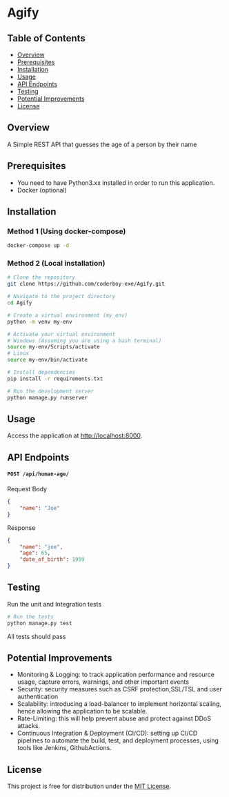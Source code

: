 # Agify

## Table of Contents
- [Overview](#overview)
- [Prerequisites](#prerequisites)
- [Installation](#installation)
- [Usage](#usage)
- [API Endpoints](#api-endpoints)
- [Testing](#testing)
- [Potential Improvements](#potential-improvements)
- [License](#license)

## Overview

A Simple REST API that guesses the age of a person by their name

## Prerequisites

- You need to have Python3.xx installed in order to run this application.
- Docker (optional)

## Installation

### Method 1 (Using docker-compose)
```bash
docker-compose up -d
```

### Method 2 (Local installation)
```bash
# Clone the repository
git clone https://github.com/coderboy-exe/Agify.git

# Navigate to the project directory
cd Agify

# Create a virtual environment (my_env)
python -m venv my-env

# Activate your virtual environment
# Windows (Assuming you are using a bash terminal)
source my-env/Scripts/activate
# Linux
source my-env/bin/activate 

# Install dependencies
pip install -r requirements.txt

# Run the development server
python manage.py runserver

```

## Usage

Access the application at [http://localhost:8000](http://localhost:8000).


## API Endpoints

#### `POST /api/human-age/`
Request Body
```json
{
    "name": "Joe"
}
```
Response
```json
{
    "name": "joe",
    "age": 65,
    "date_of_birth": 1959
}
```

## Testing

Run the unit and Integration tests

```bash
# Run the tests
python manage.py test
```

All tests should pass


## Potential Improvements
- Monitoring & Logging: to track application performance and resource usage, capture errors, warnings, and other important events
- Security: security measures such as CSRF protection,SSL/TSL and user authentication
- Scalability: introducing a load-balancer to implement horizontal scaling, hence allowing the application to be scalable.
- Rate-Limiting: this will help prevent abuse and protect against DDoS attacks.
- Continuous Integration & Deployment (CI/CD): setting up CI/CD pipelines to automate the build, test, and deployment processes, using tools like Jenkins, GithubActions.


## License

This project is free for distribution under the [MIT License](#license).
